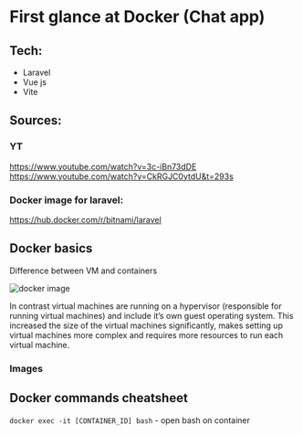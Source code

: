 # First glance at Docker (Chat app)
## Tech:
- Laravel
- Vue js
- Vite

## Sources:

### YT
https://www.youtube.com/watch?v=3c-iBn73dDE
https://www.youtube.com/watch?v=CkRGJC0ytdU&t=293s

### Docker image for laravel:
https://hub.docker.com/r/bitnami/laravel

## Docker basics

Difference between VM and containers

![docker image](https://miro.medium.com/max/720/0*ujI404Gnomn1Wz5h.webp)

In contrast virtual machines are running on a hypervisor (responsible for running virtual machines) and include it’s own guest operating system. This increased the size of the virtual machines significantly, makes setting up virtual machines more complex and requires more resources to run each virtual machine.

### Images


## Docker commands cheatsheet

`docker exec -it [CONTAINER_ID] bash` - open bash on container
